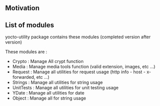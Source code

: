 ## Motivation



## List of modules

yocto-utility package contains these modules (completed version after version)

These modules are : 

- Crypto : Manage All crypt function
- Media : Manage media tools function 
(valid extension, images, etc ...)
- Request : Manage all utilities for request usage (http info - host - x-forwarded, etc ...)
- Strings : Manage all utilities for string usage
- UnitTests : Manage all utilities for unit testing usage
- YDate : Manage all utilities for date
- Object : Manage all  for string usage
